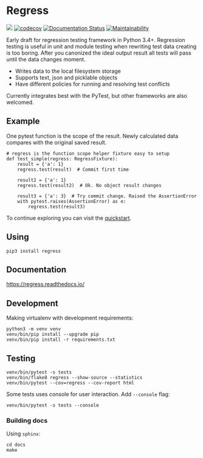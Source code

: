 # Regress

![](https://github.com/aptakhin/regress/workflows/Regress%20test/badge.svg)
[![codecov](https://codecov.io/gh/aptakhin/regress/branch/master/graph/badge.svg)](https://codecov.io/gh/aptakhin/regress)
[![Documentation Status](https://readthedocs.org/projects/regress/badge/?version=latest)](https://regress.readthedocs.io/en/latest/?badge=latest)
[![Maintainability](https://api.codeclimate.com/v1/badges/4bab5c99811799725609/maintainability)](https://codeclimate.com/github/aptakhin/regress/maintainability)

Early draft for regression testing framework in Python 3.4+. Regression testing is useful in unit and module testing when rewriting test data creating is too boring. After you canonized the ideal output result all tests will pass until the data changes moment.

- Writes data to the local filesystem storage
- Supports text, json and picklable objects
- Have different policies for running and resolving test conflicts

Currently integrates best with the PyTest, but other frameworks are also welcomed.

## Example

One pytest function is the scope of the result. Newly calculated data compares with the original saved result.

    # regress is the function scope helper fixture easy to setup
    def test_simple(regress: RegressFixture):
        result = {'a': 1}
        regress.test(result)  # Commit first time

        result2 = {'a': 1}
        regress.test(result2)  # Ok. No object result changes

        result3 = {'a': 3}  # Try commit change. Raised the AssertionError
        with pytest.raises(AssertionError) as e:
            regress.test(result3)

To continue exploring you can visit the [quickstart](https://regress.readthedocs.io/en/latest/quickstart.html).

## Using

    pip3 install regress

## Documentation

https://regress.readthedocs.io/

## Development

Making virtualenv with development requirements:

    python3 -m venv venv
    venv/bin/pip install --upgrade pip
    venv/bin/pip install -r requirements.txt

## Testing

    venv/bin/pytest -s tests
    venv/bin/flake8 regress --show-source --statistics
    venv/bin/pytest --cov=regress --cov-report html
    
Some tests uses console for user interaction. Add `--console` flag:

    venv/bin/pytest -s tests --console

### Building docs

Using `sphinx`:

    cd docs
    make
